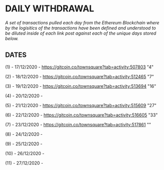 # DAILY WITHDRAWAL

###### A set of transactions pulled each day from the Ethereum Blockchain where by the logisitics of the transactions have been defined and understood to be diluted inside of each link post against each of the unique days stored below.

## DATES

(1) - 17/12/2020 - https://gitcoin.co/townsquare?tab=activity:507803 "4"

(2) - 18/12/2020 - https://gitcoin.co/townsquare?tab=activity:512465 "7"

(3) - 19/12/2020 - https://gitcoin.co/townsquare?tab=activity:513694 "16"

(4) - 20/12/2020 -

(5) - 21/12/2020 - https://gitcoin.co/townsquare?tab=activity:515609 "27"

(6) - 22/12/2020 - https://gitcoin.co/townsquare?tab=activity:516605 "33"

(7) - 23/12/2020 - https://gitcoin.co/townsquare?tab=activity:517861 ""

(8) - 24/12/2020 -

(9) - 25/12/2020 -

(10) - 26/12/2020 -

(11) - 27/12/2020 -
